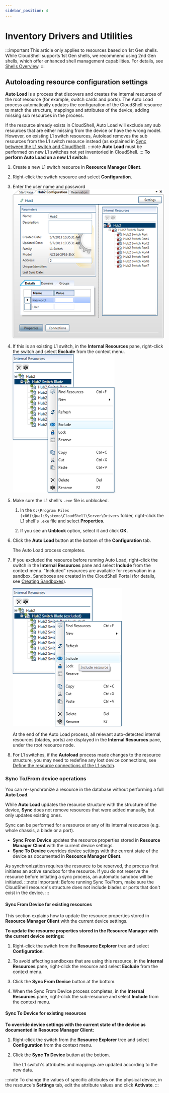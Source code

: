 ```yaml
---
sidebar_position: 4
---
```


# Inventory Drivers and Utilities
:::important
This article only applies to resources based on 1st Gen shells. While CloudShell supports 1st Gen shells, we recommend using 2nd Gen shells, which offer enhanced shell management capabilities. For details, see [Shells Overview](../../../intro/features/shells.md).
:::
## Autoloading resource configuration settings

**Auto Load** is a process that discovers and creates the internal resources of the root resource (for example, switch cards and ports). The Auto Load process automatically updates the configuration of the CloudShell resource to match the structure, mappings and attributes of the device, adding missing sub resources in the process.

If the resource already exists in CloudShell, Auto Load will exclude any sub resources that are either missing from the device or have the wrong model. However, on existing L1 switch resources, Autoload removes the sub resources from the L1 switch resource instead (as explained in [Sync between the L1 switch and CloudShell](../inventory-operations/connectivity-control/l1-switches.md#sync-between-the-l1-switch-and-cloudshell)).
:::note
**Auto Load** must be performed on new L1 switches not yet inventoried in CloudShell.
:::
**To perform Auto Load on a new L1 switch:**

1. Create a new L1 switch resource in **Resource Manager Client**.
2. Right-click the switch resource and select **Configuration**.
3. Enter the user name and password  
    ![](/Images/Admin-Guide/Inventory-Operations/Inven-Opers_9.png)
4. If this is an existing L1 switch, in the **Internal Resources** pane, right-click the switch and select **Exclude** from the context menu.  
    ![](/Images/Admin-Guide/Inventory-Operations/InternalResExclude.png).
5. Make sure the L1 shell's `.exe` file is unblocked.
    
    1. In the `C:\Program Files (x86)\QualiSystems\CloudShell\Server\Drivers` folder, right-click the L1 shell's `.exe` file and select **Properties**.
        
    2. If you see an **Unblock** option, select it and click **OK**.
        

5. Click the **Auto Load** button at the bottom of the **Configuration** tab.
    
    The Auto Load process completes.
    
6. If you excluded the resource before running Auto Load, right-click the switch in the **Internal Resources** pane and select **Include** from the context menu. "Included" resources are available for reservation in a sandbox. Sandboxes are created in the CloudShell Portal (for details, see [Creating Sandboxes](../../../portal/sandboxes/creating-sandboxes.md)).
    
    ![](/Images/Admin-Guide/Inventory-Operations/InternalResInclude.png)
    
    At the end of the Auto Load process, all relevant auto-detected internal resources (blades, ports) are displayed in the **Internal Resources** pane, under the root resource node.
    
7. For L1 switches, if the **Autoload** process made changes to the resource structure, you may need to redefine any lost device connections, see [Define the resource connections of the L1 switch](../inventory-operations/connectivity-control/l1-switches.md#define-the-resource-connections-of-the-l1-switch).

### Sync To/From device operations

You can re-synchronize a resource in the database without performing a full **Auto Load**.

While **Auto Load** updates the resource structure with the structure of the device, **Sync** does not remove resources that were added manually, but only updates existing ones.

Sync can be performed for a resource or any of its internal resources (e.g. whole chassis, a blade or a port).

- **Sync From Device** updates the resource properties stored in **Resource Manager Client** with the current device settings.
- **Sync To Device** overrides device settings with the current state of the device as documented in **Resource Manager Client**.

As synchronization requires the resource to be reserved, the process first initiates an active sandbox for the resource. If you do not reserve the resource before initiating a sync process, an automatic sandbox will be initiated.
:::note Important:
Before running Sync To/From, make sure the CloudShell resource's structure does not include blades or ports that don't exist in the device.
:::
#### Sync From Device for existing resources

This section explains how to update the resource properties stored in **Resource Manager Client** with the current device settings.

**To update the resource properties stored in the Resource Manager with the current device settings:**

1. Right-click the switch from the **Resource Explorer** tree and select **Configuration**.
    
2. To avoid affecting sandboxes that are using this resource, in the **Internal Resources** pane, right-click the resource and select **Exclude** from the context menu.
3. Click the **Sync From Device** button at the bottom.

4. When the Sync From Device process completes, in the **Internal Resources** pane, right-click the sub-resource and select **Include** from the context menu.

#### Sync To Device for existing resources

**To override device settings with the current state of the device as documented in Resource Manager Client:**

1. Right-click the switch from the **Resource Explorer** tree and select **Configuration** from the context menu.
2. Click the **Sync To Device** button at the bottom.
    
    The L1 switch's attributes and mappings are updated according to the new data.
    
:::note
To change the values of specific attributes on the physical device, in the resource's **Settings** tab, edit the attribute values and click **Activate**.
:::
